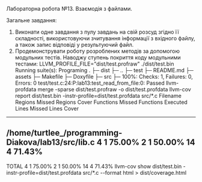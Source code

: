 
Лабораторна робота №13. Взаємодія з файлами.

Загальне завдання: 
1) Виконати одне завдання з пулу завдань на свій розсуд згідно її складності, використовуючи зчитування інформації з вхідного файлу, а також запис відповіді у
результуючий файл.
2) Продемонструвати роботу розроблених методів за допомогою модульних тестів.
    Наводжу ступень покриття коду модульними тестами:
LLVM_PROFILE_FILE="dist/test.profraw" ./dist/test.bin
Running suite(s): Programing
.
├─ dist
├─ ..
├─ test
├─ README.md
├─ assets
├─ Makefile
├─ Doxyfile
├─ src
├─ 100%: Checks: 1, Failures: 0, Errors: 0
test/test.c:24:P:lab13:test_read_from_file:0: Passed
llvm-profdata merge -sparse dist/test.profraw -o dist/test.profdata
llvm-cov report dist/test.bin -instr-profile=dist/test.profdata src/*.c
Filename                                               Regions    Missed Regions     Cover   Functions  Missed Functions  Executed       Lines      Missed Lines     Cover
--------------------------------------------------------------------------------------------------------------------------------------------------------------------------------------------------------------------
/home/turtlee_/programming-Diakova/lab13/src/lib.c           4                 1    75.00%           2                 1    50.00%          14                 4    71.43%
--------------------------------------------------------------------------------------------------------------------------------------------------------------------------------------------------------------------
TOTAL                                                        4                 1    75.00%           2                 1    50.00%          14                 4    71.43%
llvm-cov show dist/test.bin -instr-profile=dist/test.profdata src/*.c --format html > dist/coverage.html

